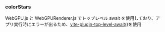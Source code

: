### colorStars

WebGPU.js と WebGPURenderer.js でトップレベル await を使用しており、アプリ実行時にエラーが出るため、[vite-plugin-top-level-await()](https://www.npmjs.com/package/vite-plugin-top-level-await)を使用
